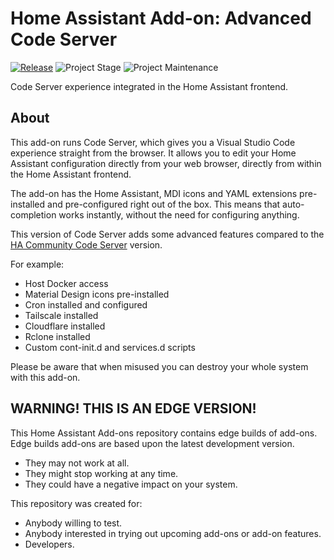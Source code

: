 # Home Assistant Add-on: Advanced Code Server

[![Release][release-shield]][release] ![Project Stage][project-stage-shield] ![Project Maintenance][maintenance-shield]

Code Server experience integrated in the Home Assistant frontend.

## About

This add-on runs Code Server, which
gives you a Visual Studio Code experience straight from the browser. It allows
you to edit your Home Assistant configuration directly from your web browser,
directly from within the Home Assistant frontend.

The add-on has the Home Assistant, MDI icons and YAML extensions pre-installed
and pre-configured right out of the box. This means that auto-completion works
instantly, without the need for configuring anything.

This version of Code Server adds some advanced features compared to the
[HA Community Code Server][hassio-addons] version.

For example:

- Host Docker access
- Material Design icons pre-installed
- Cron installed and configured
- Tailscale installed
- Cloudflare installed
- Rclone installed
- Custom cont-init.d and services.d scripts

Please be aware that when misused you can destroy your whole system with this add-on.

## WARNING! THIS IS AN EDGE VERSION!

This Home Assistant Add-ons repository contains edge builds of add-ons.
Edge builds add-ons are based upon the latest development version.

- They may not work at all.
- They might stop working at any time.
- They could have a negative impact on your system.

This repository was created for:

- Anybody willing to test.
- Anybody interested in trying out upcoming add-ons or add-on features.
- Developers.

[maintenance-shield]: https://img.shields.io/maintenance/yes/2022.svg
[project-stage-shield]: https://img.shields.io/badge/project%20stage-production%20ready-brightgreen.svg
[release-shield]: https://img.shields.io/badge/version-a98150a-blue.svg
[release]: https://github.com/elcajon-tech/addon-code-server/tree/a98150a
[hassio-addons]: https://github.com/hassio-addons/addon-vscode